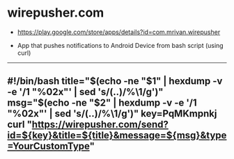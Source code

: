 # wirepusher.com

* https://play.google.com/store/apps/details?id=com.mrivan.wirepusher

* App that pushes notifications to Android Device from bash script (using curl)
----
#!/bin/bash
title="$(echo -ne "$1" | hexdump -v -e '/1 "%02x"' | sed 's/\(..\)/%\1/g')"
msg="$(echo -ne "$2" | hexdump -v -e '/1 "%02x"' | sed 's/\(..\)/%\1/g')"
key=PqMKmpnkj
curl "https://wirepusher.com/send?id=${key}&title=${title}&message=${msg}&type=YourCustomType"
----

